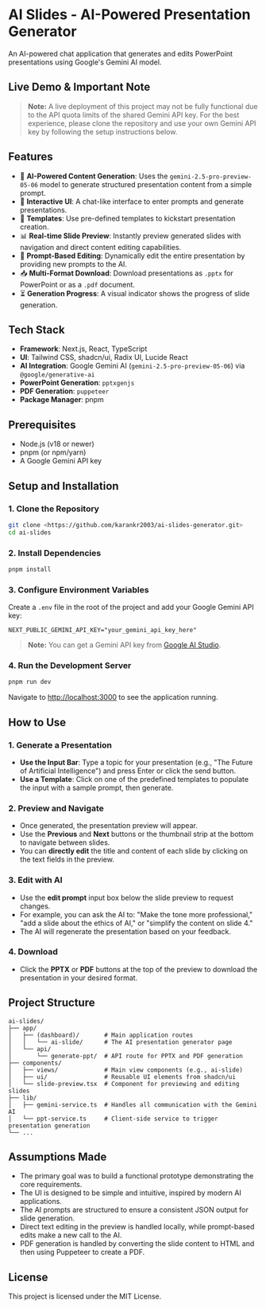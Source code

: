 # AI Slides - AI-Powered Presentation Generator

An AI-powered chat application that generates and edits PowerPoint presentations using Google's Gemini AI model.

## Live Demo & Important Note

> **Note:** A live deployment of this project may not be fully functional due to the API quota limits of the shared Gemini API key. For the best experience, please clone the repository and use your own Gemini API key by following the setup instructions below.

## Features

- 🤖 **AI-Powered Content Generation**: Uses the `gemini-2.5-pro-preview-05-06` model to generate structured presentation content from a simple prompt.
- 💬 **Interactive UI**: A chat-like interface to enter prompts and generate presentations.
- 🎨 **Templates**: Use pre-defined templates to kickstart presentation creation.
- 📊 **Real-time Slide Preview**: Instantly preview generated slides with navigation and direct content editing capabilities.
- 🔄 **Prompt-Based Editing**: Dynamically edit the entire presentation by providing new prompts to the AI.
- 📥 **Multi-Format Download**: Download presentations as `.pptx` for PowerPoint or as a `.pdf` document.
- ⏳ **Generation Progress**: A visual indicator shows the progress of slide generation.

## Tech Stack

- **Framework**: Next.js, React, TypeScript
- **UI**: Tailwind CSS, shadcn/ui, Radix UI, Lucide React
- **AI Integration**: Google Gemini AI (`gemini-2.5-pro-preview-05-06`) via `@google/generative-ai`
- **PowerPoint Generation**: `pptxgenjs`
- **PDF Generation**: `puppeteer`
- **Package Manager**: pnpm

## Prerequisites

- Node.js (v18 or newer)
- pnpm (or npm/yarn)
- A Google Gemini API key

## Setup and Installation

### 1. Clone the Repository

```bash
git clone <https://github.com/karankr2003/ai-slides-generator.git>
cd ai-slides
```

### 2. Install Dependencies

```bash
pnpm install
```

### 3. Configure Environment Variables

Create a `.env` file in the root of the project and add your Google Gemini API key:

```env
NEXT_PUBLIC_GEMINI_API_KEY="your_gemini_api_key_here"
```

> **Note:** You can get a Gemini API key from [Google AI Studio](https://makersuite.google.com/app/apikey).

### 4. Run the Development Server

```bash
pnpm run dev
```

Navigate to [http://localhost:3000](http://localhost:3000) to see the application running.

## How to Use

### 1. Generate a Presentation

- **Use the Input Bar**: Type a topic for your presentation (e.g., "The Future of Artificial Intelligence") and press Enter or click the send button.
- **Use a Template**: Click on one of the predefined templates to populate the input with a sample prompt, then generate.

### 2. Preview and Navigate

- Once generated, the presentation preview will appear.
- Use the **Previous** and **Next** buttons or the thumbnail strip at the bottom to navigate between slides.
- You can **directly edit** the title and content of each slide by clicking on the text fields in the preview.

### 3. Edit with AI

- Use the **edit prompt** input box below the slide preview to request changes.
- For example, you can ask the AI to: "Make the tone more professional," "add a slide about the ethics of AI," or "simplify the content on slide 4."
- The AI will regenerate the presentation based on your feedback.

### 4. Download

- Click the **PPTX** or **PDF** buttons at the top of the preview to download the presentation in your desired format.

## Project Structure

```
ai-slides/
├── app/
│   ├── (dashboard)/       # Main application routes
│   │   └── ai-slide/      # The AI presentation generator page
│   └── api/
│       └── generate-ppt/  # API route for PPTX and PDF generation
├── components/
│   ├── views/             # Main view components (e.g., ai-slide)
│   ├── ui/                # Reusable UI elements from shadcn/ui
│   └── slide-preview.tsx  # Component for previewing and editing slides
├── lib/
│   ├── gemini-service.ts  # Handles all communication with the Gemini AI
│   └── ppt-service.ts     # Client-side service to trigger presentation generation
└── ...
```

## Assumptions Made

- The primary goal was to build a functional prototype demonstrating the core requirements.
- The UI is designed to be simple and intuitive, inspired by modern AI applications.
- The AI prompts are structured to ensure a consistent JSON output for slide generation.
- Direct text editing in the preview is handled locally, while prompt-based edits make a new call to the AI.
- PDF generation is handled by converting the slide content to HTML and then using Puppeteer to create a PDF.

## License

This project is licensed under the MIT License.

